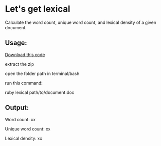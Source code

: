 Let's get lexical
=================

Calculate the word count, unique word count, and lexical density of a given document.

Usage:
------
[Download this code](https://github.com/joemsak/lets_get_lexical/zipball/1.0)

extract the zip

open the folder path in terminal/bash

run this command:

ruby lexical path/to/document.doc

Output:
-------
Word count: xx

Unique word count: xx

Lexical density: xx
